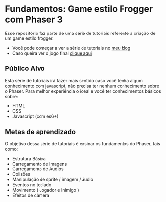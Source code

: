 # Fundamentos: Game estilo Frogger com Phaser 3
Esse repositório faz parte de uma série de tutoriais referente a criação de um game estilo frogger.

- Você pode começar a ver a série de tutoriais no [meu blog](https://blog.dantasdev.com/fundamentos-game-estilo-frogger-com-phaser-3-parte-1/)
- Caso queira ver o jogo final [clique aqui](http://bit.ly/demo-frogger-phaser)

## Público Alvo
Esta série de tutoriais irá fazer mais sentido caso você tenha algum conhecimento com javascript, não precisa ter nenhum conhecimento sobre o Phaser. Para melhor experiência o ideal e você ter conhecimentos básicos sobre:
- HTML
- CSS
- Javascript (com es6+)

## Metas de aprendizado
O objetivo dessa série de tutoriais é ensinar os fundamentos do Phaser, tais como:
- Estrutura Básica
- Carregamento de Imagens
- Carregamento de Áudios
- Colisões
- Manipulação de sprite / imagem / áudio
- Eventos no teclado
- Movimento ( Jogador e Inimigo )
- Efeitos de câmera

